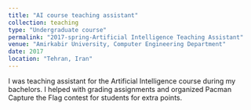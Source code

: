 ```yaml
---
title: "AI course teaching assistant"
collection: teaching
type: "Undergraduate course"
permalink: "2017-spring-Artificial Intelligence Teaching Assistant"
venue: "Amirkabir University, Computer Engineering Department"
date: 2017
location: "Tehran, Iran"
---
```


I was teaching assistant for the Artificial Intelligence course during my bachelors. I helped with grading assignments and organized Pacman Capture the Flag contest for students for extra points.